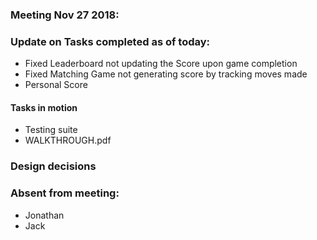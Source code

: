### Meeting Nov 27 2018:

### Update on Tasks completed as of today:
+ Fixed Leaderboard not updating the Score upon game completion
+ Fixed Matching Game not generating score by tracking moves made
+ Personal Score


#### Tasks in motion
+ Testing suite
+ WALKTHROUGH.pdf


### Design decisions


### Absent from meeting:
+ Jonathan
+ Jack
